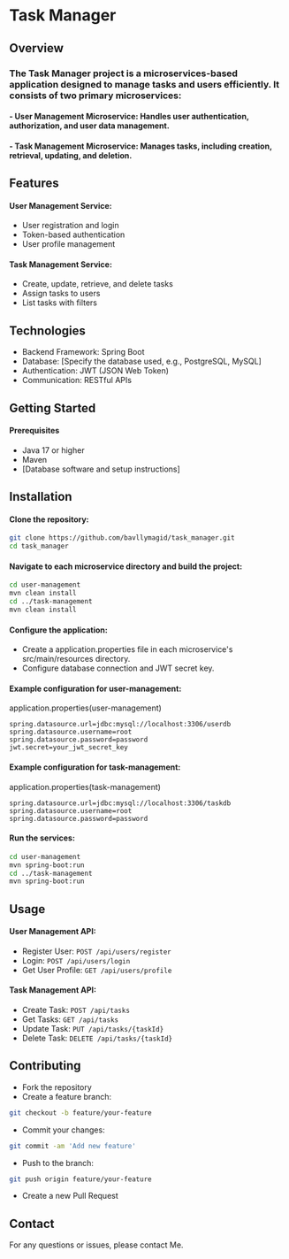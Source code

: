 # Task Manager
## Overview
### The Task Manager project is a microservices-based application designed to manage tasks and users efficiently. It consists of two primary microservices:

#### - User Management Microservice: Handles user authentication, authorization, and user data management.
#### - Task Management Microservice: Manages tasks, including creation, retrieval, updating, and deletion.
## Features
#### User Management Service:
- User registration and login
- Token-based authentication
- User profile management 
#### Task Management Service:
- Create, update, retrieve, and delete tasks
- Assign tasks to users
- List tasks with filters
## Technologies
- Backend Framework: Spring Boot
- Database: [Specify the database used, e.g., PostgreSQL, MySQL]
- Authentication: JWT (JSON Web Token)
- Communication: RESTful APIs

## Getting Started
#### Prerequisites
- Java 17 or higher
- Maven
- [Database software and setup instructions]
## Installation
#### Clone the repository:

```bash
git clone https://github.com/bavllymagid/task_manager.git
cd task_manager
```
#### Navigate to each microservice directory and build the project:

```bash
cd user-management
mvn clean install
cd ../task-management
mvn clean install
```
#### Configure the application:

- Create a application.properties file in each microservice's src/main/resources directory.
- Configure database connection and JWT secret key.
#### Example configuration for user-management:

<span>application.properties(user-management)</span>
```properties title = "application.properties(user-management)"
spring.datasource.url=jdbc:mysql://localhost:3306/userdb
spring.datasource.username=root
spring.datasource.password=password
jwt.secret=your_jwt_secret_key
```
#### Example configuration for task-management:
<span>application.properties(task-management)</span>
```properties title = "application.properties(task-management)"
spring.datasource.url=jdbc:mysql://localhost:3306/taskdb
spring.datasource.username=root
spring.datasource.password=password
```
#### Run the services:

```bash
cd user-management
mvn spring-boot:run
cd ../task-management
mvn spring-boot:run
```

## Usage
#### User Management API:

- Register User: ``` POST /api/users/register ```
- Login: ``` POST /api/users/login ```
- Get User Profile: ``` GET /api/users/profile ```
#### Task Management API:

- Create Task: ``` POST /api/tasks ```
- Get Tasks: ``` GET /api/tasks ```
- Update Task: ``` PUT /api/tasks/{taskId} ```
- Delete Task: ``` DELETE /api/tasks/{taskId} ```

## Contributing
- Fork the repository
- Create a feature branch:

```bash
git checkout -b feature/your-feature
```
- Commit your changes:

```bash
git commit -am 'Add new feature'
```
- Push to the branch:

``` bash
git push origin feature/your-feature 
```
- Create a new Pull Request

## Contact
For any questions or issues, please contact Me.
